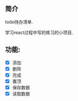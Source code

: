 ## 简介

todo待办清单.

学习react过程中写的练习的小项目.

## 功能:

- [x] 添加
- [x] 删除
- [x] 完成
- [x] 置顶
- [x] 保存数据
- [x] 读取数据
